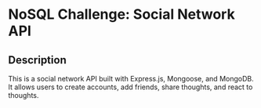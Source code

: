 # NoSQL Challenge: Social Network API

## Description

This is a social network API built with Express.js, Mongoose, and MongoDB. It allows users to create accounts, add friends, share thoughts, and react to thoughts.

